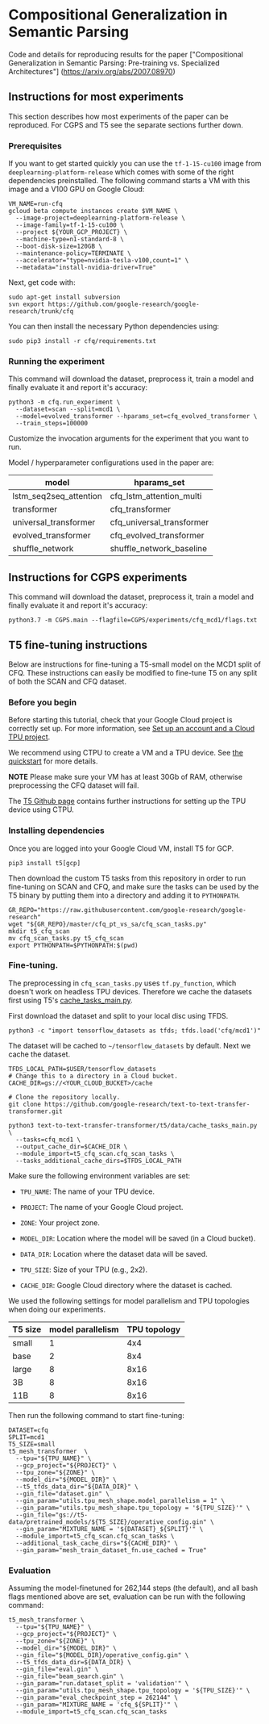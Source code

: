# Compositional Generalization in Semantic Parsing

Code and details for reproducing results for the paper ["Compositional
Generalization in Semantic Parsing: Pre-training vs. Specialized Architectures"]
(https://arxiv.org/abs/2007.08970)

## Instructions for most experiments

This section describes how most experiments of the paper can be reproduced. For
CGPS and T5 see the separate sections further down.

### Prerequisites

If you want to get started quickly you can use the
`tf-1-15-cu100` image from `deeplearning-platform-release` which comes with some of the right dependencies preinstalled. The following command starts a VM with this image and a V100 GPU on Google Cloud:

```
VM_NAME=run-cfq
gcloud beta compute instances create $VM_NAME \
  --image-project=deeplearning-platform-release \
  --image-family=tf-1-15-cu100 \
  --project ${YOUR_GCP_PROJECT} \
  --machine-type=n1-standard-8 \
  --boot-disk-size=120GB \
  --maintenance-policy=TERMINATE \
  --accelerator="type=nvidia-tesla-v100,count=1" \
  --metadata="install-nvidia-driver=True"
```

Next, get code with:

```
sudo apt-get install subversion
svn export https://github.com/google-research/google-research/trunk/cfq
```

You can then install the necessary Python dependencies using:

```
sudo pip3 install -r cfq/requirements.txt
```

### Running the experiment

This command will download the dataset, preprocess it, train a model and finally evaluate it and report it's accuracy:

```
python3 -m cfq.run_experiment \
  --dataset=scan --split=mcd1 \
  --model=evolved_transformer --hparams_set=cfq_evolved_transformer \
  --train_steps=100000
```

Customize the invocation arguments for the experiment that you want to run.

Model / hyperparameter configurations used in the paper are:

| model                  | hparams_set               |
|------------------------|---------------------------|
| lstm_seq2seq_attention | cfq_lstm_attention_multi  |
| transformer            | cfq_transformer           |
| universal_transformer  | cfq_universal_transformer |
| evolved_transformer    | cfq_evolved_transformer   |
| shuffle_network        | shuffle_network_baseline  |

## Instructions for CGPS experiments

This command will download the dataset, preprocess it, train a model and finally evaluate it and report it's accuracy:

```
python3.7 -m CGPS.main --flagfile=CGPS/experiments/cfq_mcd1/flags.txt
```

## T5 fine-tuning instructions

Below are instructions for fine-tuning a T5-small model on the MCD1 split of
CFQ. These instructions can easily be modified to fine-tune T5 on any split of
both the SCAN and CFQ dataset.

### Before you begin

Before starting this tutorial, check that your Google Cloud project is correctly
set up. For more information, see [Set up an account and a Cloud TPU project](https://cloud.google.com/tpu/docs/setup-gcp-account).

We recommend using CTPU to create a VM and a TPU device. See [the quickstart](https://cloud.google.com/tpu/docs/quickstart) for more details.

**NOTE** Please make sure your VM has at least 30Gb of RAM, otherwise
preprocessing the CFQ dataset will fail.

The [T5 Github page](https://github.com/google-research/text-to-text-transfer-transformer) contains further instructions for setting up the TPU device using CTPU.

### Installing dependencies

Once you are logged into your Google Cloud VM, install T5 for GCP.

```
pip3 install t5[gcp]
```

Then download the custom T5 tasks from this repository in order to run
fine-tuning on SCAN and CFQ, and make sure the tasks can be used by the T5 binary by
putting them into a directory and adding it to `PYTHONPATH`.

```
GR_REPO="https://raw.githubusercontent.com/google-research/google-research"
wget "${GR_REPO}/master/cfq_pt_vs_sa/cfq_scan_tasks.py"
mkdir t5_cfq_scan
mv cfq_scan_tasks.py t5_cfq_scan
export PYTHONPATH=$PYTHONPATH:$(pwd)
```

### Fine-tuning.

The preprocessing in `cfq_scan_tasks.py` uses `tf.py_function`, which doesn't
work on headless TPU devices. Therefore we cache the datasets first using T5's [cache_tasks_main.py](https://github.com/google-research/text-to-text-transfer-transformer/blob/master/t5/data/cache_tasks_main.py).

First download the dataset and split to your local disc using TFDS.

```
python3 -c "import tensorflow_datasets as tfds; tfds.load('cfq/mcd1')"
```

The dataset will be cached to `~/tensorflow_datasets` by default. Next we
cache the dataset.

```
TFDS_LOCAL_PATH=$USER/tensorflow_datasets
# Change this to a directory in a Cloud bucket.
CACHE_DIR=gs://<YOUR_CLOUD_BUCKET>/cache

# Clone the repository locally.
git clone https://github.com/google-research/text-to-text-transfer-transformer.git

python3 text-to-text-transfer-transformer/t5/data/cache_tasks_main.py \
  --tasks=cfq_mcd1 \
  --output_cache_dir=$CACHE_DIR \
  --module_import=t5_cfq_scan.cfq_scan_tasks \
  --tasks_additional_cache_dirs=$TFDS_LOCAL_PATH
```

Make sure the following environment variables are set:

*   `TPU_NAME`: The name of your TPU device.

*   `PROJECT`: The name of your Google Cloud project.

*   `ZONE`: Your project zone.

*   `MODEL_DIR`: Location where the model will be saved (in a Cloud bucket).

*   `DATA_DIR`: Location where the dataset data will be saved.

*   `TPU_SIZE`: Size of your TPU (e.g., 2x2).

*   `CACHE_DIR`: Google Cloud directory where the dataset is cached.

We used the following settings for model parallelism and TPU topologies when
doing our experiments.

| T5 size | model parallelism | TPU topology |
|---------|-------------------|--------------|
| small   | 1                 | 4x4          |
| base    | 2                 | 8x4          |
| large   | 8                 | 8x16         |
| 3B      | 8                 | 8x16         |
| 11B     | 8                 | 8x16         |

Then run the following command to start fine-tuning:

```
DATASET=cfq
SPLIT=mcd1
T5_SIZE=small
t5_mesh_transformer  \
  --tpu="${TPU_NAME}" \
  --gcp_project="${PROJECT}" \
  --tpu_zone="${ZONE}" \
  --model_dir="${MODEL_DIR}" \
  --t5_tfds_data_dir="${DATA_DIR}" \
  --gin_file="dataset.gin" \
  --gin_param="utils.tpu_mesh_shape.model_parallelism = 1" \
  --gin_param="utils.tpu_mesh_shape.tpu_topology = '${TPU_SIZE}'" \
  --gin_file="gs://t5-data/pretrained_models/${T5_SIZE}/operative_config.gin" \
  --gin_param="MIXTURE_NAME = '${DATASET}_${SPLIT}'" \
  --module_import=t5_cfq_scan.cfq_scan_tasks \
  --additional_task_cache_dirs="${CACHE_DIR}" \
  --gin_param="mesh_train_dataset_fn.use_cached = True"
```

### Evaluation

Assuming the model-finetuned for 262,144 steps (the default), and all bash flags
mentioned above are set, evaluation can be run with the following command:

```
t5_mesh_transformer \
  --tpu="${TPU_NAME}" \
  --gcp_project="${PROJECT}" \
  --tpu_zone="${ZONE}" \
  --model_dir="${MODEL_DIR}" \
  --gin_file="${MODEL_DIR}/operative_config.gin" \
  --t5_tfds_data_dir=${DATA_DIR} \
  --gin_file="eval.gin" \
  --gin_file="beam_search.gin" \
  --gin_param="run.dataset_split = 'validation'" \
  --gin_param="utils.tpu_mesh_shape.tpu_topology = '${TPU_SIZE}'" \
  --gin_param="eval_checkpoint_step = 262144" \
  --gin_param="MIXTURE_NAME = 'cfq_${SPLIT}'" \
  --module_import=t5_cfq_scan.cfq_scan_tasks
```
